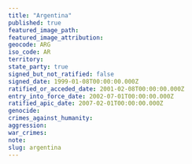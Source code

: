 ```yaml
---
title: "Argentina"
published: true
featured_image_path:
featured_image_attribution:
geocode: ARG
iso_code: AR
territory:
state_party: true
signed_but_not_ratified: false
signed_date: 1999-01-08T00:00:00.000Z
ratified_or_acceded_date: 2001-02-08T00:00:00.000Z
entry_into_force_date: 2002-07-01T00:00:00.000Z
ratified_apic_date: 2007-02-01T00:00:00.000Z
genocide:
crimes_against_humanity:
aggression:
war_crimes:
note:
slug: argentina
---
```


